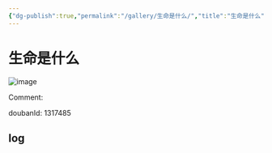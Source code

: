 ```yaml
---
{"dg-publish":true,"permalink":"/gallery/生命是什么/","title":"生命是什么","created":"2025-05-31T15:52:22.209+08:00"}
---
```



# 生命是什么

![image](https://hiraeth-picbed.oss-cn-beijing.aliyuncs.com/20250531155221.webp)

Comment: 



doubanId: 1317485

## log

